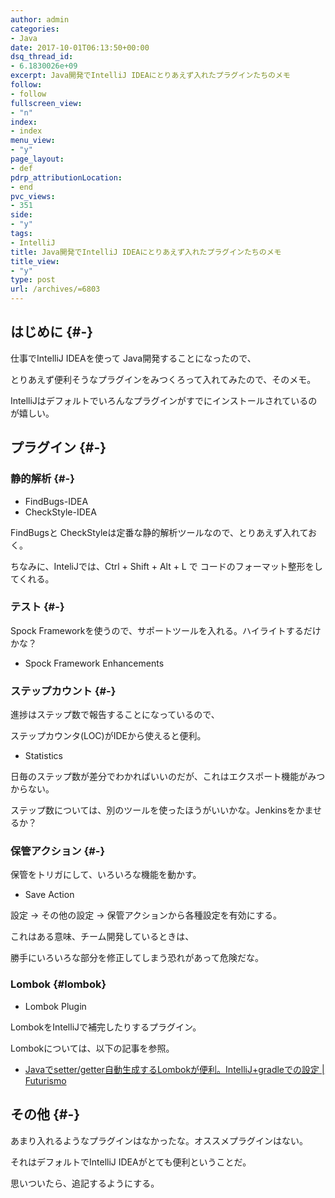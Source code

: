 ```yaml
---
author: admin
categories:
- Java
date: 2017-10-01T06:13:50+00:00
dsq_thread_id:
- 6.1830026e+09
excerpt: Java開発でIntelliJ IDEAにとりあえず入れたプラグインたちのメモ
follow:
- follow
fullscreen_view:
- "n"
index:
- index
menu_view:
- "y"
page_layout:
- def
pdrp_attributionLocation:
- end
pvc_views:
- 351
side:
- "y"
tags:
- IntelliJ
title: Java開発でIntelliJ IDEAにとりあえず入れたプラグインたちのメモ
title_view:
- "y"
type: post
url: /archives/=6803
---
```


## はじめに {#-}

仕事でIntelliJ IDEAを使って Java開発することになったので、
  
とりあえず便利そうなプラグインをみつくろって入れてみたので、そのメモ。

IntelliJはデフォルトでいろんなプラグインがすでにインストールされているのが嬉しい。

## プラグイン {#-}

### 静的解析 {#-}

  * FindBugs-IDEA
  * CheckStyle-IDEA

FindBugsと CheckStyleは定番な静的解析ツールなので、とりあえず入れておく。
  
ちなみに、InteliJでは、Ctrl + Shift + Alt + L で コードのフォーマット整形をしてくれる。

### テスト {#-}

Spock Frameworkを使うので、サポートツールを入れる。ハイライトするだけかな？

  * Spock Framework Enhancements

### ステップカウント {#-}

進捗はステップ数で報告することになっているので、
  
ステップカウンタ(LOC)がIDEから使えると便利。

  * Statistics

日毎のステップ数が差分でわかればいいのだが、これはエクスポート機能がみつからない。
  
ステップ数については、別のツールを使ったほうがいいかな。Jenkinsをかませるか？

### 保管アクション {#-}

保管をトリガにして、いろいろな機能を動かす。

  * Save Action

設定 -> その他の設定 -> 保管アクションから各種設定を有効にする。

これはある意味、チーム開発しているときは、
  
勝手にいろいろな部分を修正してしまう恐れがあって危険だな。

### Lombok {#lombok}

  * Lombok Plugin

LombokをIntelliJで補完したりするプラグイン。

Lombokについては、以下の記事を参照。

  * [Javaでsetter/getter自動生成するLombokが便利。IntelliJ+gradleでの設定 | Futurismo][1]

## その他 {#-}

あまり入れるようなプラグインはなかったな。オススメプラグインはない。
  
それはデフォルトでIntelliJ IDEAがとても便利ということだ。
  
思いついたら、追記するようにする。

 [1]: http://futurismo.biz/archives/6791